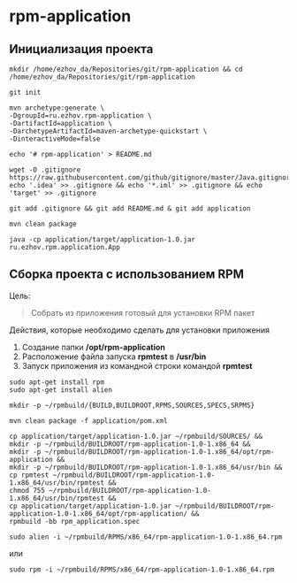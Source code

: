 # rpm-application

## Инициализация проекта

```shell script
mkdir /home/ezhov_da/Repositories/git/rpm-application && cd /home/ezhov_da/Repositories/git/rpm-application
```
```shell script
git init
```

```shell script
mvn archetype:generate \
-DgroupId=ru.ezhov.rpm-application \
-DartifactId=application \
-DarchetypeArtifactId=maven-archetype-quickstart \
-DinteractiveMode=false
```
```shell script
echo '# rpm-application' > README.md
```

```shell script
wget -O .gitignore https://raw.githubusercontent.com/github/gitignore/master/Java.gitignore 
echo '.idea' >> .gitignore && echo '*.iml' >> .gitignore && echo 'target' >> .gitignore
```

```shell script
git add .gitignore && git add README.md & git add application  
```

```shell script
mvn clean package
```

```shell script
java -cp application/target/application-1.0.jar ru.ezhov.rpm.application.App
```

## Сборка проекта с использованием RPM
Цель: 
> Собрать из приложения готовый для установки RPM пакет

Действия, которые необходимо сделать для установки приложения
1. Создание папки **/opt/rpm-application**
1. Расположение файла запуска **rpmtest** в **/usr/bin**
1. Запуск приложения из командной строки командой **rpmtest** 

```shell script
sudo apt-get install rpm
sudo apt-get install alien
```
```shell script
mkdir -p ~/rpmbuild/{BUILD,BUILDROOT,RPMS,SOURCES,SPECS,SRPMS}
```

```shell script
mvn clean package -f application/pom.xml
```

```shell script
cp application/target/application-1.0.jar ~/rpmbuild/SOURCES/ && 
mkdir -p ~/rpmbuild/BUILDROOT/rpm-application-1.0-1.x86_64 &&
mkdir -p ~/rpmbuild/BUILDROOT/rpm-application-1.0-1.x86_64/opt/rpm-application &&
mkdir -p ~/rpmbuild/BUILDROOT/rpm-application-1.0-1.x86_64/usr/bin &&
cp rpmtest ~/rpmbuild/BUILDROOT/rpm-application-1.0-1.x86_64/usr/bin/rpmtest &&
chmod 755 ~/rpmbuild/BUILDROOT/rpm-application-1.0-1.x86_64/usr/bin/rpmtest &&
cp application/target/application-1.0.jar ~/rpmbuild/BUILDROOT/rpm-application-1.0-1.x86_64/opt/rpm-application/ &&
rpmbuild -bb rpm_application.spec
```

```shell script
sudo alien -i ~/rpmbuild/RPMS/x86_64/rpm-application-1.0-1.x86_64.rpm
```
или
```shell script
sudo rpm -i ~/rpmbuild/RPMS/x86_64/rpm-application-1.0-1.x86_64.rpm 
```
